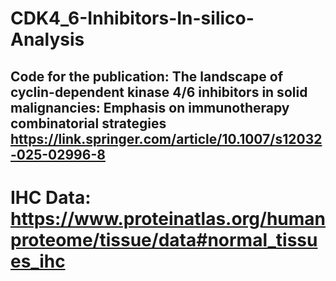 # CDK4_6-Inhibitors-In-silico-Analysis
Code for the publication: The landscape of cyclin-dependent kinase 4/6 inhibitors in solid malignancies: Emphasis on immunotherapy combinatorial strategies
https://link.springer.com/article/10.1007/s12032-025-02996-8
---
# IHC Data: https://www.proteinatlas.org/humanproteome/tissue/data#normal_tissues_ihc
